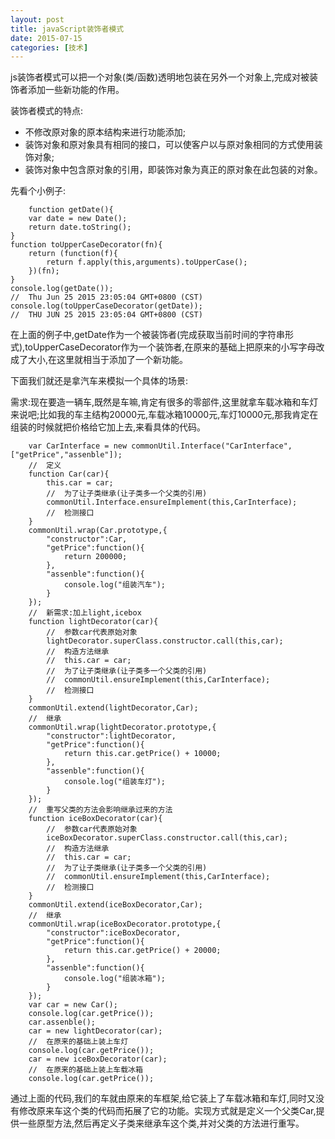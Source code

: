 ```yaml
---
layout: post
title: javaScript装饰者模式
date: 2015-07-15
categories: [技术]
---
```


js装饰者模式可以把一个对象(类/函数)透明地包装在另外一个对象上,完成对被装饰者添加一些新功能的作用。

装饰者模式的特点:
- 不修改原对象的原本结构来进行功能添加;
- 装饰对象和原对象具有相同的接口，可以使客户以与原对象相同的方式使用装饰对象;
- 装饰对象中包含原对象的引用，即装饰对象为真正的原对象在此包装的对象。


先看个小例子:

        function getDate(){
        var date = new Date();
        return date.toString();
    }
    function toUpperCaseDecorator(fn){
        return (function(f){
            return f.apply(this,arguments).toUpperCase();
        })(fn);
    }
    console.log(getDate());
    //  Thu Jun 25 2015 23:05:04 GMT+0800 (CST)
    console.log(toUpperCaseDecorator(getDate));
    //  THU JUN 25 2015 23:05:04 GMT+0800 (CST)
        
在上面的例子中,getDate作为一个被装饰者(完成获取当前时间的字符串形式),toUpperCaseDecorator作为一个装饰者,在原来的基础上把原来的小写字母改成了大小,在这里就相当于添加了一个新功能。

下面我们就还是拿汽车来模拟一个具体的场景:

需求:现在要造一辆车,既然是车嘛,肯定有很多的零部件,这里就拿车载冰箱和车灯来说吧;比如我的车主结构20000元,车载冰箱10000元,车灯10000元,那我肯定在组装的时候就把价格给它加上去,来看具体的代码。

        var CarInterface = new commonUtil.Interface("CarInterface",["getPrice","assenble"]);
        //  定义
        function Car(car){
            this.car = car;
            //  为了让子类继承(让子类多一个父类的引用)
            commonUtil.Interface.ensureImplement(this,CarInterface);
            //  检测接口
        }
        commonUtil.wrap(Car.prototype,{
            "constructor":Car,
            "getPrice":function(){
                return 200000;
            },
            "assenble":function(){
                console.log("组装汽车");
            }
        });
        //  新需求:加上light,icebox
        function lightDecorator(car){
            //  参数car代表原始对象
            lightDecorator.superClass.constructor.call(this,car);
            //  构造方法继承
            //  this.car = car;
            //  为了让子类继承(让子类多一个父类的引用)
            //  commonUtil.ensureImplement(this,CarInterface);
            //  检测接口
        }
        commonUtil.extend(lightDecorator,Car);
        //  继承
        commonUtil.wrap(lightDecorator.prototype,{
            "constructor":lightDecorator,
            "getPrice":function(){
                return this.car.getPrice() + 10000;
            },
            "assenble":function(){
                console.log("组装车灯");
            }
        });
        //  重写父类的方法会影响继承过来的方法
        function iceBoxDecorator(car){
            //  参数car代表原始对象
            iceBoxDecorator.superClass.constructor.call(this,car);
            //  构造方法继承
            //  this.car = car;
            //  为了让子类继承(让子类多一个父类的引用)
            //  commonUtil.ensureImplement(this,CarInterface);
            //  检测接口
        }
        commonUtil.extend(iceBoxDecorator,Car);
        //  继承
        commonUtil.wrap(iceBoxDecorator.prototype,{
            "constructor":iceBoxDecorator,
            "getPrice":function(){
                return this.car.getPrice() + 20000;
            },
            "assenble":function(){
                console.log("组装冰箱");
            }
        });
        var car = new Car();
        console.log(car.getPrice());
        car.assenble();
        car = new lightDecorator(car);
        //  在原来的基础上装上车灯
        console.log(car.getPrice());
        car = new iceBoxDecorator(car);
        //  在原来的基础上装上车载冰箱
        console.log(car.getPrice());
        
通过上面的代码,我们的车就由原来的车框架,给它装上了车载冰箱和车灯,同时又没有修改原来车这个类的代码而拓展了它的功能。实现方式就是定义一个父类Car,提供一些原型方法,然后再定义子类来继承车这个类,并对父类的方法进行重写。
